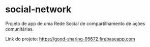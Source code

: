 # social-network

Projeto de app de uma Rede Social de compartilhamento de ações comunitárias.

Link do projeto: https://good-sharing-95672.firebaseapp.com
